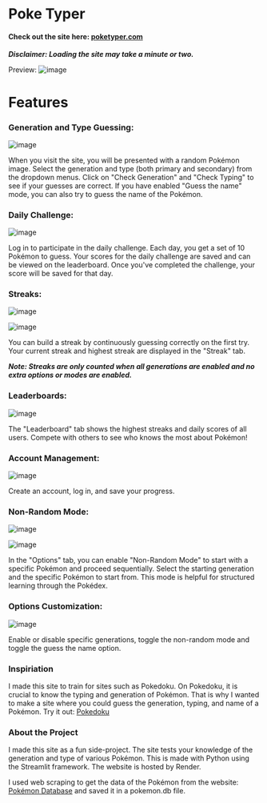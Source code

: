 # Poke Typer

#### Check out the site here: [poketyper.com](https://poketyper.com)

**_Disclaimer: Loading the site may take a minute or two._**

Preview:
![image](./pictures/preview1206.png)

# Features

### Generation and Type Guessing:

![image](./pictures/correctguessing.png)

When you visit the site, you will be presented with a random Pokémon image.
Select the generation and type (both primary and secondary) from the dropdown menus.
Click on "Check Generation" and "Check Typing" to see if your guesses are correct.
If you have enabled "Guess the name" mode, you can also try to guess the name of the Pokémon.

### Daily Challenge:

![image](./pictures/dailychallenge.png)

Log in to participate in the daily challenge.
Each day, you get a set of 10 Pokémon to guess.
Your scores for the daily challenge are saved and can be viewed on the leaderboard.
Once you've completed the challenge, your score will be saved for that day.

### Streaks:

![image](./pictures/streakbar.png)

![image](./pictures/streakincreased.png)

You can build a streak by continuously guessing correctly on the first try.
Your current streak and highest streak are displayed in the "Streak" tab.

**_Note: Streaks are only counted when all generations are enabled and no extra options or modes are enabled._**

### Leaderboards:

![image](./pictures/leaderboard.png)

The "Leaderboard" tab shows the highest streaks and daily scores of all users.
Compete with others to see who knows the most about Pokémon!

### Account Management:

![image](./pictures/account.png)

Create an account, log in, and save your progress.

### Non-Random Mode:

![image](./pictures/nonrandomactive.png)

![image](./pictures/nonrandomoptions.png)

In the "Options" tab, you can enable "Non-Random Mode" to start with a specific Pokémon and proceed sequentially.
Select the starting generation and the specific Pokémon to start from.
This mode is helpful for structured learning through the Pokédex.

### Options Customization:

![image](./pictures/Options.png)

Enable or disable specific generations, toggle the non-random mode and toggle the guess the name option.

### Inspiriation

I made this site to train for sites such as Pokedoku. On Pokedoku, it is crucial to know the typing and generation of Pokémon. That is why I wanted to make a site where you could guess the generation, typing, and name of a Pokémon. Try it out: [Pokedoku](https://pokedoku.com)

### About the Project

I made this site as a fun side-project. The site tests your knowledge of the generation and type of various Pokémon. This is made with Python using the Streamlit framework. The website is hosted by Render.

I used web scraping to get the data of the Pokémon from the website: [Pokémon Database](https://pokemondb.net/pokedex/national) and saved it in a pokemon.db file.
